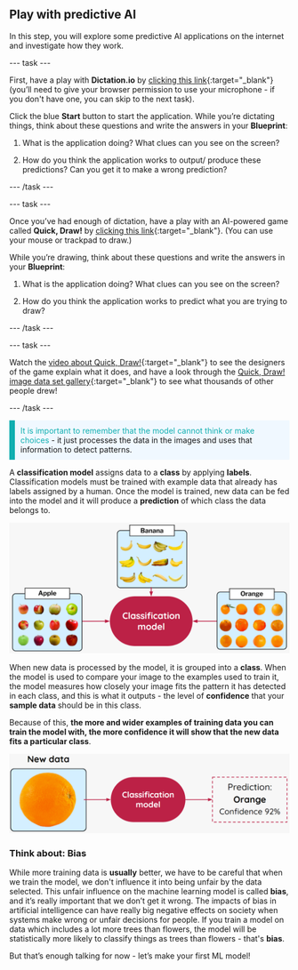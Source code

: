 ## Play with predictive AI

In this step, you will explore some predictive AI applications on the internet and investigate how they work. 

--- task ---

First, have a play with **Dictation.io** by [clicking this link](https://dictation.io/speech){:target="_blank"} (you’ll need to give your browser permission to use your microphone - if you don't have one, you can skip to the next task). 

Click the blue **Start** button to start the application. While you’re dictating things, think about these questions and write the answers in your **Blueprint**:

1. What is the application doing? What clues can you see on the screen?

2. How do you think the application works to output/ produce these predictions? Can you get it to make a wrong prediction?

--- /task ---

--- task ---

Once you’ve had enough of dictation, have a play with an AI-powered game called **Quick, Draw!** by [clicking this link](https://quickdraw.withgoogle.com/){:target="_blank"}. (You can use your mouse or trackpad to draw.)

While you’re drawing, think about these questions and write the answers in your **Blueprint**:

1. What is the application doing? What clues can you see on the screen?

2. How do you think the application works to predict what you are trying to draw?

--- /task ---

--- task ---

Watch the [video about Quick, Draw!](https://youtu.be/X8v1GWzZYJ4){:target="_blank"} to see the designers of the game explain what it does, and have a look through the [Quick, Draw! image data set gallery](https://quickdraw.withgoogle.com/data){:target="_blank"} to see what thousands of other people drew!

--- /task ---

<p style='border-left: solid; border-width:10px; border-color: #0faeb0; background-color: aliceblue; padding: 10px;'>
<span style="color: #0faeb0">It is important to remember that the model cannot think or make choices</span> - it just processes the data in the images and uses that information to detect patterns.

</p>

A **classification model** assigns data to a **class** by applying **labels**. Classification models must be trained with example data that already has labels assigned by a human. Once the model is trained, new data can be fed into the model and it will produce a **prediction** of which class the data belongs to.  

![](images/labels-classes.png)

When new data is processed by the model, it is grouped into a **class**. When the model is used to compare your image to the examples used to train it, the model measures how closely your image fits the pattern it has detected in each class, and this is what it outputs - the level of **confidence** that your **sample data** should be in this class. 

Because of this, **the more and wider examples of training data you can train the model with, the more confidence it will show that the new data fits a particular class**.

![](images/orange-confidence.png)

### Think about: Bias

While more training data is **usually** better, we have to be careful that when we train the model, we don't influence it into being unfair by the data selected. This unfair influence on the machine learning model is called **bias**, and it’s really important that we don’t get it wrong. The impacts of bias in artificial intelligence can have really big negative effects on society when systems make wrong or unfair decisions for people. If you train a model on data which includes a lot more trees than flowers, the model will be statistically more likely to classify things as trees than flowers - that's **bias**.

But that’s enough talking for now - let’s make your first ML model!
